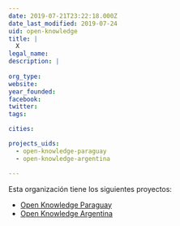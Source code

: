 ```yaml
---
date: 2019-07-21T23:22:18.000Z
date_last_modified: 2019-07-24
uid: open-knowledge
title: |
  X
legal_name: 
description: |
  
org_type: 
website: 
year_founded: 
facebook: 
twitter: 
tags:

cities: 

projects_uids:
  - open-knowledge-paraguay
  - open-knowledge-argentina

---
```


Esta organización tiene los siguientes proyectos:

- [Open Knowledge Paraguay](/proyectos/open-knowledge-paraguay)
- [Open Knowledge Argentina](/proyectos/open-knowledge-argentina)
